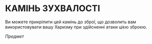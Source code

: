 ﻿# КАМІНЬ ЗУХВАЛОСТІ

Ви можете прикріпити цей камінь до зброї, що дозволить вам використовувати вашу Харизму при здійсненні атаки цією зброєю.

*Предмет*